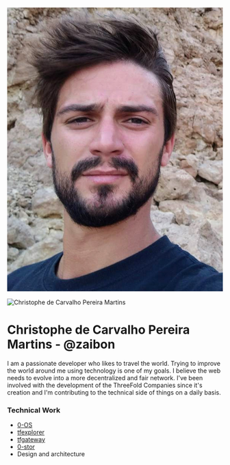 ![Christophe de Carvalho Pereira Martins](img/christophe_dcpm.jpg)

![Christophe de Carvalho Pereira Martins](https://vimeo.com/434726348)

# Christophe de Carvalho Pereira Martins - @zaibon

I am a passionate developer who likes to travel the world. Trying to improve the world around me using technology is one of my goals.
I believe the web needs to evolve into a more decentralized and fair network. I've been involved with the development of the ThreeFold Companies since it's creation and I'm contributing to the technical side of things on a daily basis.

### Technical Work
- [0-OS](https://github.com/threefoldtech/zos)
- [tfexplorer](https://github.com/threefoldtech/tfexplorer)
- [tfgateway](https://github.com/threefoldtech/tfgateway)
- [0-stor](https://github.com/threefoldtech/0-stor/)
-  Design and architecture